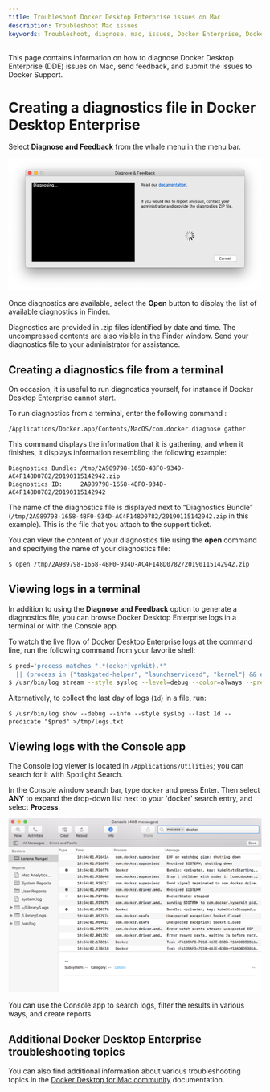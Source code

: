 ```yaml
---
title: Troubleshoot Docker Desktop Enterprise issues on Mac
description: Troubleshoot Mac issues
keywords: Troubleshoot, diagnose, mac, issues, Docker Enterprise, Docker Desktop, Enterprise
---
```


This page contains information on how to diagnose Docker Desktop Enterprise (DDE) issues on Mac, send feedback, and submit the issues to Docker Support.

# Creating a diagnostics file in Docker Desktop Enterprise

Select **Diagnose and Feedback** from the whale menu in the menu bar.

![A diagnostics file is created.](../images/diagnose-mac.png)

Once diagnostics are available, select the **Open** button to display the list of available diagnostics in Finder.

Diagnostics are provided in .zip files identified by date and time. The uncompressed contents are also visible in the Finder window. Send your diagnostics file to your administrator for assistance.

## Creating a diagnostics file from a terminal

On occasion, it is useful to run diagnostics yourself, for instance if Docker Desktop Enterprise cannot start.

To run diagnostics from a terminal, enter the following command :
```
/Applications/Docker.app/Contents/MacOS/com.docker.diagnose gather
```
This command displays the information that it is gathering, and when it finishes, it displays information resembling the following example:
```
Diagnostics Bundle: /tmp/2A989798-1658-4BF0-934D-AC4F148D0782/20190115142942.zip
Diagnostics ID:     2A989798-1658-4BF0-934D-AC4F148D0782/20190115142942
```
The name of the diagnostics file is displayed next to “Diagnostics Bundle” (`/tmp/2A989798-1658-4BF0-934D-AC4F148D0782/20190115142942.zip` in this example). This is the file that you attach to the support ticket.

You can view the content of your diagnostics file using the **open** command and specifying the name of your diagnostics file:

```sh
$ open /tmp/2A989798-1658-4BF0-934D-AC4F148D0782/20190115142942.zip
```

## Viewing logs in a terminal

In addition to using the **Diagnose and Feedback** option to generate a diagnostics file, you can
browse Docker Desktop Enterprise logs in a terminal or with the Console app.

To watch the live flow of Docker Desktop Enterprise logs at the command line, run the following command from
your favorite shell:

```bash
$ pred='process matches ".*(ocker|vpnkit).*"
  || (process in {"taskgated-helper", "launchservicesd", "kernel"} && eventMessage contains[c] "docker")'
$ /usr/bin/log stream --style syslog --level=debug --color=always --predicate "$pred"
```

Alternatively, to collect the last day of logs (`1d`) in a file, run:

```
$ /usr/bin/log show --debug --info --style syslog --last 1d --predicate "$pred" >/tmp/logs.txt
```

## Viewing logs with the Console app

The Console log viewer is located in `/Applications/Utilities`; you can search for it with
Spotlight Search.

In the Console window search bar, type
`docker` and press Enter. Then select **ANY** to expand the drop-down list next to your 'docker' search entry, and select **Process**.

![Mac Console search for Docker app](../images/console.png)

You can use the Console app to search logs, filter the results in various
ways, and create reports.

## Additional Docker Desktop Enterprise troubleshooting topics

You can also find additional information about various troubleshooting topics in the [Docker Desktop for Mac community](https://docs.docker.com/docker-for-mac/troubleshoot/) documentation.

